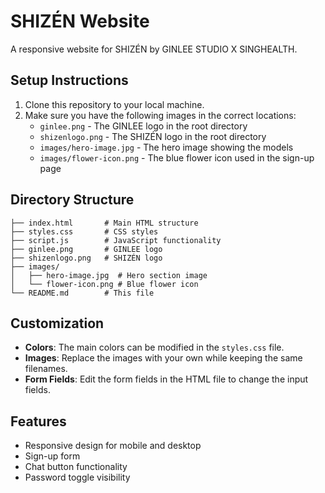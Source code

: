 # SHIZÉN Website

A responsive website for SHIZÉN by GINLEE STUDIO X SINGHEALTH.

## Setup Instructions

1. Clone this repository to your local machine.
2. Make sure you have the following images in the correct locations:
   - `ginlee.png` - The GINLEE logo in the root directory
   - `shizenlogo.png` - The SHIZÉN logo in the root directory
   - `images/hero-image.jpg` - The hero image showing the models
   - `images/flower-icon.png` - The blue flower icon used in the sign-up page

## Directory Structure

```
├── index.html       # Main HTML structure
├── styles.css       # CSS styles
├── script.js        # JavaScript functionality
├── ginlee.png       # GINLEE logo
├── shizenlogo.png   # SHIZÉN logo
├── images/
│   ├── hero-image.jpg  # Hero section image
│   └── flower-icon.png # Blue flower icon
└── README.md        # This file
```

## Customization

- **Colors**: The main colors can be modified in the `styles.css` file.
- **Images**: Replace the images with your own while keeping the same filenames.
- **Form Fields**: Edit the form fields in the HTML file to change the input fields.

## Features

- Responsive design for mobile and desktop
- Sign-up form
- Chat button functionality
- Password toggle visibility 